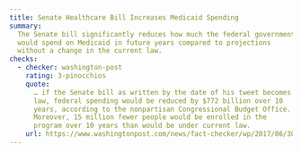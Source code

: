 ```yaml
---
title: Senate Healthcare Bill Increases Medicaid Spending
summary:
  The Senate bill significantly reduces how much the federal government
  would spend on Medicaid in future years compared to projections
  without a change in the current law.
checks:
  - checker: washington-post
    rating: 3-pinocchios
    quote:
      … if the Senate bill as written by the date of his tweet becomes
      law, federal spending would be reduced by $772 billion over 10
      years, according to the nonpartisan Congressional Budget Office.
      Moreover, 15 million fewer people would be enrolled in the
      program over 10 years than would be under current law.
    url: https://www.washingtonpost.com/news/fact-checker/wp/2017/06/30/president-trumps-claim-medicaid-spending-in-senate-health-bill-actually-goes-up/
---
```

